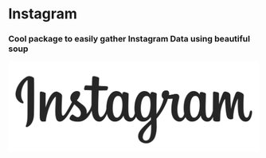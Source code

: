 # Instagram

### Cool package to easily gather Instagram Data using beautiful soup 



![](./insta.png)
